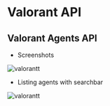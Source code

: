 # Valorant API

## Valorant Agents API

* Screenshots

 ![valorantt](https://user-images.githubusercontent.com/53439066/195377800-7788a365-03f8-449e-944b-893c6ca8e46c.png)
 
 
* Listing agents with searchbar


![valorantt](https://user-images.githubusercontent.com/53439066/195377938-6fd24120-d01e-4668-8684-8f91356404d5.png)

